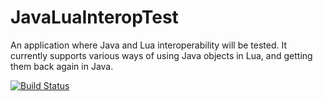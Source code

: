 JavaLuaInteropTest
==================

An application where Java and Lua interoperability will be tested.
It currently supports various ways of using Java objects in Lua, and getting them back again in Java.

[![Build Status](https://travis-ci.org/skiwi2/JavaLuaInteropTest.svg?branch=master)](https://travis-ci.org/skiwi2/JavaLuaInteropTest?branch=master)

